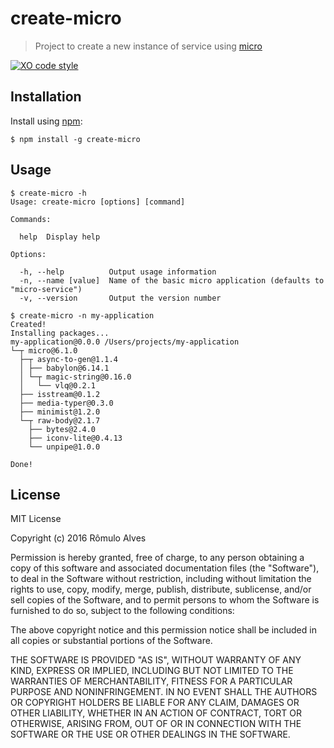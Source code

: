 # create-micro
> Project to create a new instance of service using [micro](https://github.com/zeit/micro)

[![XO code style](https://img.shields.io/badge/code_style-XO-5ed9c7.svg)](https://github.com/sindresorhus/xo)

## Installation

Install using [npm](https://www.npmjs.com/):
```
$ npm install -g create-micro
```

## Usage

```
$ create-micro -h
Usage: create-micro [options] [command]

Commands:

  help  Display help

Options:

  -h, --help          Output usage information
  -n, --name [value]  Name of the basic micro application (defaults to "micro-service")
  -v, --version       Output the version number

$ create-micro -n my-application
Created!
Installing packages...
my-application@0.0.0 /Users/projects/my-application
└─┬ micro@6.1.0
  ├─┬ async-to-gen@1.1.4
  │ ├── babylon@6.14.1
  │ └─┬ magic-string@0.16.0
  │   └── vlq@0.2.1
  ├── isstream@0.1.2
  ├── media-typer@0.3.0
  ├── minimist@1.2.0
  └─┬ raw-body@2.1.7
    ├── bytes@2.4.0
    ├── iconv-lite@0.4.13
    └── unpipe@1.0.0

Done!
```

## License

MIT License

Copyright (c) 2016 Rômulo Alves

Permission is hereby granted, free of charge, to any person obtaining a copy
of this software and associated documentation files (the "Software"), to deal
in the Software without restriction, including without limitation the rights
to use, copy, modify, merge, publish, distribute, sublicense, and/or sell
copies of the Software, and to permit persons to whom the Software is
furnished to do so, subject to the following conditions:

The above copyright notice and this permission notice shall be included in all
copies or substantial portions of the Software.

THE SOFTWARE IS PROVIDED "AS IS", WITHOUT WARRANTY OF ANY KIND, EXPRESS OR
IMPLIED, INCLUDING BUT NOT LIMITED TO THE WARRANTIES OF MERCHANTABILITY,
FITNESS FOR A PARTICULAR PURPOSE AND NONINFRINGEMENT. IN NO EVENT SHALL THE
AUTHORS OR COPYRIGHT HOLDERS BE LIABLE FOR ANY CLAIM, DAMAGES OR OTHER
LIABILITY, WHETHER IN AN ACTION OF CONTRACT, TORT OR OTHERWISE, ARISING FROM,
OUT OF OR IN CONNECTION WITH THE SOFTWARE OR THE USE OR OTHER DEALINGS IN THE
SOFTWARE.
